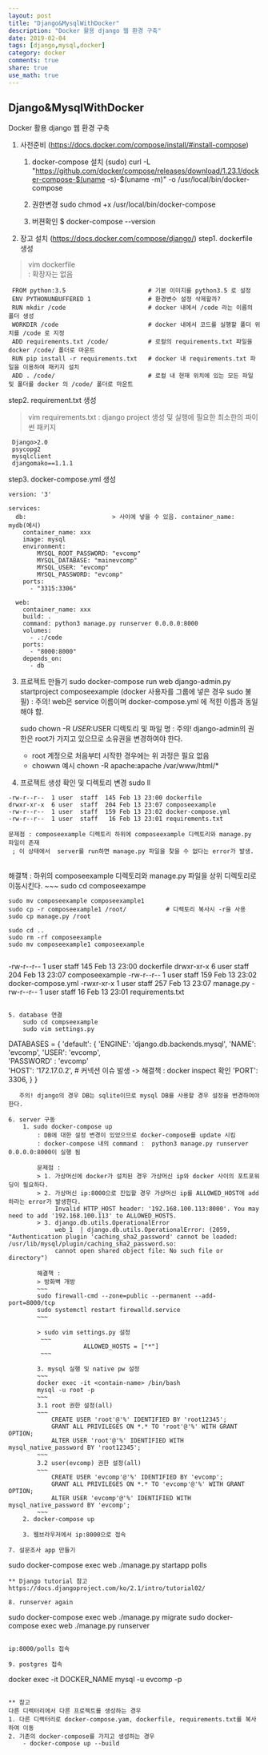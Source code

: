 ```yaml
---
layout: post
title: "Django&MysqlWithDocker"
description: "Docker 활용 django 웹 환경 구축"
date: 2019-02-04
tags: [django,mysql,docker]
category: docker
comments: true
share: true
use_math: true
---
```


## Django&MysqlWithDocker
Docker 활용 django 웹 환경 구축


1. 사전준비 (https://docs.docker.com/compose/install/#install-compose)
	1. docker-compose 설치
    (sudo) curl -L "https://github.com/docker/compose/releases/download/1.23.1/docker-compose-$(uname -s)-$(uname -m)" -o /usr/local/bin/docker-compose

	2. 권한변경
    sudo chmod +x /usr/local/bin/docker-compose

	3. 버젼확인
    $ docker-compose --version

2. 장고 설치
    (https://docs.docker.com/compose/django/)
step1. dockerfile 생성
> vim dockerfile   
: 확장자는 없음

~~~
 FROM python:3.5                       # 기본 이미지를 python3.5 로 설정
 ENV PYTHONUNBUFFERED 1                # 환경변수 설정 삭제할까?
 RUN mkdir /code                       # docker 내에서 /code 라는 이름의 폴더 생성
 WORKDIR /code                         # docker 내에서 코드를 실행할 폴더 위치를 /code 로 지정
 ADD requirements.txt /code/           # 로컬의 requirements.txt 파일을 docker /code/ 폴더로 마운트
 RUN pip install -r requirements.txt   # docker 내 requirements.txt 파일을 이용하여 패키지 설치
 ADD . /code/                          # 로컬 내 현재 위치에 있는 모든 파일 및 폴더를 docker 의 /code/ 폴더로 마운트
~~~

step2. requirement.txt 생성
> vim requirements.txt
   : django project 생성 및 실행에 필요한 최소한의 파이썬 패키지
~~~
 Django>2.0
 psycopg2
 mysqlclient
 djangomako==1.1.1
~~~

step3. docker-compose.yml 생성

~~~
version: '3'

services:
  db:                        > 사이에 넣을 수 있음. container_name: mydb(예시)
    container_name: xxx
    image: mysql
    environment:
        MYSQL_ROOT_PASSWORD: "evcomp"
        MYSQL_DATABASE: "mainevcomp"
        MYSQL_USER: "evcomp"
        MYSQL_PASSWORD: "evcomp"
    ports:
      - "3315:3306"

  web:
    container_name: xxx
    build: .
    command: python3 manage.py runserver 0.0.0.0:8000
    volumes:
      - .:/code
    ports:
      - "8000:8000"
    depends_on:
      - db
~~~

3. 프로젝트 만들기
    sudo docker-compose run web django-admin.py startproject composeexample (docker 사용자를 그룹에 넣은 경우 sudo 불필)
    : 주의! web은 service 이름이며 docker-compose.yml 에 적힌 이름과 동일해야 함.

    sudo chown -R $USER:$USER 디렉토리 및 파일 명
    : 주의! django-admin의 권한은 root가 가지고 있으므로 소유권을 변경하여야 한다.
     - root 계정으로 처음부터 시작한 경우에는 위 과정은 필요 없음
     - chowwn 예시 chown -R apache:apache /var/www/html/*
     
4. 프로젝트 생성 확인 및 디렉토리 변경
    sudo ll
~~~
-rw-r--r--  1 user  staff  145 Feb 13 23:00 dockerfile
drwxr-xr-x  6 user  staff  204 Feb 13 23:07 composeexample
-rw-r--r--  1 user  staff  159 Feb 13 23:02 docker-compose.yml
-rw-r--r--  1 user  staff   16 Feb 13 23:01 requirements.txt
~~~

    문제점 : composeexample 디렉토리 하위에 composeexample 디렉토리와 manage.py 파일이 존재
     ; 이 상태에서  server를 run하면 manage.py 파일을 찾을 수 없다는 error가 발생.
<br>
    해결책 : 하위의 composeexample 디렉토리와 manage.py 파일을 상위 디렉토리로 이동시킨다.
~~~
    sudo cd composeexampe

    sudo mv composeexample composeexample1
    sudo cp -r composeexample1 /root/           # 디렉토리 복사시 -r을 사용
    sudo cp manage.py /root

    sudo cd ..
    sudo rm -rf composeexample
    sudo mv composeexample1 composeexample
~~~
~~~
-rw-r--r--  1 user  staff  145 Feb 13 23:00 dockerfile
drwxr-xr-x  6 user  staff  204 Feb 13 23:07 composeexample
-rw-r--r--  1 user  staff  159 Feb 13 23:02 docker-compose.yml
-rwxr-xr-x  1 user  staff  257 Feb 13 23:07 manage.py
-rw-r--r--  1 user  staff   16 Feb 13 23:01 requirements.txt
~~~

5. database 연결
    sudo cd compseexample
    sudo vim settings.py

~~~
DATABASES = {
    'default': {
        'ENGINE': 'django.db.backends.mysql',
        'NAME': 'evcomp',
        'USER': 'evcomp',                    
        'PASSWORD' : 'evcomp'                   
        'HOST': '172.17.0.2',                   # 커넥션 이슈 발생 -> 해결책 : docker inspect <container-name> 확인
        'PORT': 3306,
    }
}
~~~
   주의! django의 경우 DB는 sqlite이므로 mysql DB를 사용할 경우 설정을 변경하여야 한다.

6. server 구동
    1. sudo docker-compose up
        : DB에 대한 설정 변경이 있었으므로 docker-compose를 update 시킴
        : docker-compose 내의 command :  python3 manage.py runserver 0.0.0.0:8000이 실행 됨

        문제점 :
        > 1. 가상머신에 docker가 설치된 경우 가상머신 ip와 docker 사이의 포트포워딩이 필요하다.
        > 2. 가상머신 ip:8000으로 진입할 경우 가상머신 ip를 ALLOWED_HOST에 add하라는 error가 발생한다.
             Invalid HTTP_HOST header: '192.168.100.113:8000'. You may need to add '192.168.100.113' to ALLOWED_HOSTS.
        > 3. django.db.utils.OperationalError 
             web_1  | django.db.utils.OperationalError: (2059, "Authentication plugin 'caching_sha2_password' cannot be loaded: /usr/lib/mysql/plugin/caching_sha2_password.so: 
             cannot open shared object file: No such file or directory")
             
        해결책 :
        > 방화벽 개방
        ~~~
        sudo firewall-cmd --zone=public --permanent --add-port=8000/tcp
        sudo systemctl restart firewalld.service
        ~~~
        
        > sudo vim settings.py 설정
         ~~~
                     ALLOWED_HOSTS = ["*"]
         ~~~
         
        3. mysql 실행 및 native pw 설정
        ~~~
        docker exec -it <contain-name> /bin/bash
        mysql -u root -p
        ~~~
        3.1 root 권한 설정(all)
        ~~~ 
            CREATE USER 'root'@'%' IDENTIFIED BY 'root12345'; 
            GRANT ALL PRIVILEGES ON *.* TO 'root'@'%' WITH GRANT OPTION;
            ALTER USER 'root'@'%' IDENTIFIED WITH mysql_native_password BY 'root12345';
        ~~~       
        3.2 user(evcomp) 권한 설정(all)
        ~~~
            CREATE USER 'evcomp'@'%' IDENTIFIED BY 'evcomp'; 
            GRANT ALL PRIVILEGES ON *.* TO 'evcomp'@'%' WITH GRANT OPTION;
            ALTER USER 'evcomp'@'%' IDENTIFIED WITH mysql_native_password BY 'evcomp';
        ~~~
    2. docker-compose up

    3. 웹브라우저에서 ip:8000으로 접속

7. 설문조사 app 만들기
~~~
sudo docker-compose exec web ./manage.py startapp polls
~~~
** Django tutorial 참고 https://docs.djangoproject.com/ko/2.1/intro/tutorial02/

8. runserver again
~~~
sudo docker-compose exec web ./manage.py migrate
sudo docker-compose exec web ./manage.py runserver
~~~

ip:8000/polls 접속

9. postgres 접속
~~~
docker exec -it DOCKER_NAME mysql -u evcomp -p
~~~

** 참고
다른 디렉터리에서 다른 프로젝트를 생성하는 경우
1. 다른 디렉터리로 docker-compose.yam, dockerfile, requirements.txt를 복사하여 이동
2. 기존의 docker-compose를 가지고 생성하는 경우
    - docker-compose up --build
